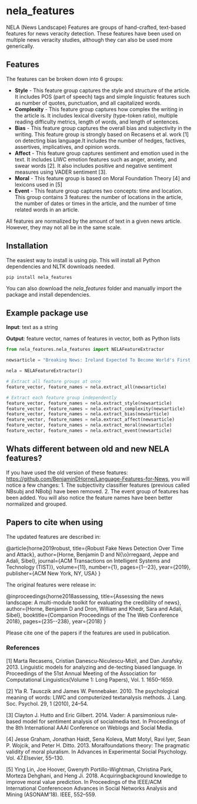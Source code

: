 # nela_features

NELA (News Landscape) Features are groups of hand-crafted, text-based features for news veracity detection. These features have been used on multiple news veracity studies, although they can also be used more generically. 

## Features

The features can be broken down into 6 groups:

* **Style** - This feature group captures the style and structure of the article. It includes POS (part of speech) tags and simple linguistic features such as number of quotes, punctuation, and all capitalized words.
* **Complexity** - This feature group captures how complex the writing in the article is. It includes lexical diversity (type-token ratio), multiple reading difficulty metrics, length of words, and length of sentences.
* **Bias** - This feature group captures the overall bias and subjectivity in the writing. This feature group is strongly based on Recasens et al. work [1] on detecting bias language.It includes the number of hedges, factives, assertives, implicatives, and opinion words.
* **Affect** - This feature group captures sentiment and emotion used in the text. It includes LIWC emotion features such as anger, anxiety, and swear words [2]. It also includes positive and negative sentiment measures using VADER sentiment [3].
* **Moral** - This feature group is based on Moral Foundation Theory [4] and lexicons used in [5]
* **Event** - This feature group captures two concepts: time and location. This group contains 3 features: the number of locations in the article, the number of dates or times in the article, and the number of time related words in an article.
 
 All features are normalized by the amount of text in a given news article. However, they may not all be in the same scale. 

## Installation

The easiest way to install is using pip. This will install all Python dependencies and NLTK downloads needed. 

`pip install nela_features`

You can also download the *nela_features* folder and manually import the package and install dependencies. 

## Example package use

**Input**: text as a string

**Output**: feature vector, names of features in vector, both as Python lists

```python
from nela_features.nela_features import NELAFeatureExtractor

newsarticle = "Breaking News: Ireland Expected To Become World's First Country To Divest From Fossil Fuels ..." 

nela = NELAFeatureExtractor()

# Extract all feature groups at once
feature_vector, feature_names = nela.extract_all(newsarticle)

# Extract each feature group independently
feature_vector, feature_names = nela.extract_style(newsarticle) 
feature_vector, feature_names = nela.extract_complexity(newsarticle) 
feature_vector, feature_names = nela.extract_bias(newsarticle)
feature_vector, feature_names = nela.extract_affect(newsarticle) 
feature_vector, feature_names = nela.extract_moral(newsarticle) 
feature_vector, feature_names = nela.extract_event(newsarticle)

```

## Whats different between old and new NELA features?

If you have used the old version of these features: https://github.com/BenjaminDHorne/Language-Features-for-News, you will notice a few changes: 1. The subjectivity classifier features (previous called NBsubj and NBobj) have been removed. 2. The event group of features has been added. You will also notice the feature names have been better normalized and grouped. 

## Papers to cite when using
The updated features are described in:

@article{horne2019robust,
  title={Robust Fake News Detection Over Time and Attack},
  author={Horne, Benjamin D and N{\o}rregaard, Jeppe and Adali, Sibel},
  journal={ACM Transactions on Intelligent Systems and Technology (TIST)},
  volume={11},
  number={1},
  pages={1--23},
  year={2019},
  publisher={ACM New York, NY, USA}
}

The original features were release in:

@inproceedings{horne2018assessing,
  title={Assessing the news landscape: A multi-module toolkit for evaluating the credibility of news},
  author={Horne, Benjamin D and Dron, William and Khedr, Sara and Adali, Sibel},
  booktitle={Companion Proceedings of the The Web Conference 2018},
  pages={235--238},
  year={2018}
}

Please cite one of the papers if the features are used in publication. 

### References

[1] Marta Recasens, Cristian Danescu-Niculescu-Mizil, and Dan Jurafsky. 2013. Linguistic models for analyzing and de-tecting biased language. In Proceedings of the 51st Annual Meeting of the Association for Computational Linguistics(Volume 1: Long Papers), Vol. 1. 1650–1659.

[2] Yla R. Tausczik and James W. Pennebaker. 2010. The psychological meaning of words: LIWC and computerized textanalysis methods. J. Lang. Soc. Psychol. 29, 1 (2010), 24–54.

[3] Clayton J. Hutto and Eric Gilbert. 2014. Vader: A parsimonious rule-based model for sentiment analysis of socialmedia text. In Proceedings of the 8th International AAAI Conference on Weblogs and Social Media.

[4] Jesse Graham, Jonathan Haidt, Sena Koleva, Matt Motyl, Ravi Iyer, Sean P. Wojcik, and Peter H. Ditto. 2013. Moralfoundations theory: The pragmatic validity of moral pluralism. In Advances in Experimental Social Psychology. Vol. 47.Elsevier, 55–130.

[5] Ying Lin, Joe Hoover, Gwenyth Portillo-Wightman, Christina Park, Morteza Dehghani, and Heng Ji. 2018. Acquiringbackground knowledge to improve moral value prediction. In Proceedings of the IEEE/ACM International Conferenceon Advances in Social Networks Analysis and Mining (ASONAM’18). IEEE, 552–559.
